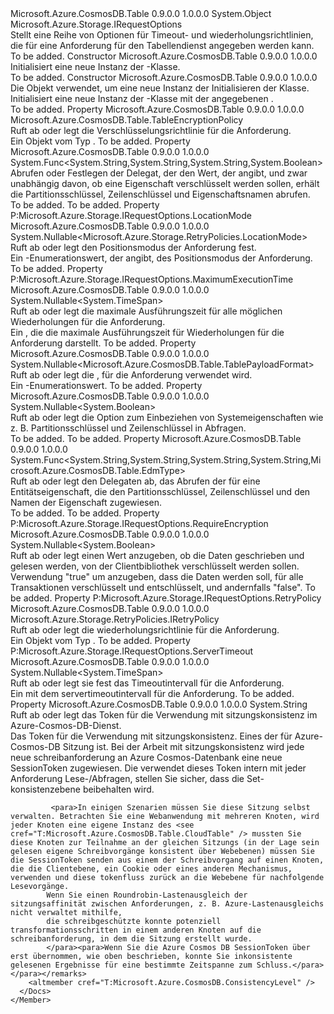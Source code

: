 <Type Name="TableRequestOptions" FullName="Microsoft.Azure.CosmosDB.Table.TableRequestOptions">
  <TypeSignature Language="C#" Value="public sealed class TableRequestOptions : Microsoft.Azure.Storage.IRequestOptions" />
  <TypeSignature Language="ILAsm" Value=".class public auto ansi sealed beforefieldinit TableRequestOptions extends System.Object implements class Microsoft.Azure.Storage.IRequestOptions" />
  <TypeSignature Language="DocId" Value="T:Microsoft.Azure.CosmosDB.Table.TableRequestOptions" />
  <TypeSignature Language="VB.NET" Value="Public NotInheritable Class TableRequestOptions&#xA;Implements IRequestOptions" />
  <TypeSignature Language="F#" Value="type TableRequestOptions = class&#xA;    interface IRequestOptions" />
  <AssemblyInfo>
    <AssemblyName>Microsoft.Azure.CosmosDB.Table</AssemblyName>
    <AssemblyVersion>0.9.0.0</AssemblyVersion>
    <AssemblyVersion>1.0.0.0</AssemblyVersion>
  </AssemblyInfo>
  <Base>
    <BaseTypeName>System.Object</BaseTypeName>
  </Base>
  <Interfaces>
    <Interface>
      <InterfaceName>Microsoft.Azure.Storage.IRequestOptions</InterfaceName>
    </Interface>
  </Interfaces>
  <Docs>
    <summary>
            Stellt eine Reihe von Optionen für Timeout- und wiederholungsrichtlinien, die für eine Anforderung für den Tabellendienst angegeben werden kann.
            </summary>
    <remarks>To be added.</remarks>
  </Docs>
  <Members>
    <Member MemberName=".ctor">
      <MemberSignature Language="C#" Value="public TableRequestOptions ();" />
      <MemberSignature Language="ILAsm" Value=".method public hidebysig specialname rtspecialname instance void .ctor() cil managed" />
      <MemberSignature Language="DocId" Value="M:Microsoft.Azure.CosmosDB.Table.TableRequestOptions.#ctor" />
      <MemberSignature Language="VB.NET" Value="Public Sub New ()" />
      <MemberType>Constructor</MemberType>
      <AssemblyInfo>
        <AssemblyName>Microsoft.Azure.CosmosDB.Table</AssemblyName>
        <AssemblyVersion>0.9.0.0</AssemblyVersion>
        <AssemblyVersion>1.0.0.0</AssemblyVersion>
      </AssemblyInfo>
      <Parameters />
      <Docs>
        <summary>
            Initialisiert eine neue Instanz der <see cref="T:Microsoft.Azure.CosmosDB.Table.TableRequestOptions" />-Klasse.
            </summary>
        <remarks>To be added.</remarks>
      </Docs>
    </Member>
    <Member MemberName=".ctor">
      <MemberSignature Language="C#" Value="public TableRequestOptions (Microsoft.Azure.CosmosDB.Table.TableRequestOptions other);" />
      <MemberSignature Language="ILAsm" Value=".method public hidebysig specialname rtspecialname instance void .ctor(class Microsoft.Azure.CosmosDB.Table.TableRequestOptions other) cil managed" />
      <MemberSignature Language="DocId" Value="M:Microsoft.Azure.CosmosDB.Table.TableRequestOptions.#ctor(Microsoft.Azure.CosmosDB.Table.TableRequestOptions)" />
      <MemberSignature Language="VB.NET" Value="Public Sub New (other As TableRequestOptions)" />
      <MemberSignature Language="F#" Value="new Microsoft.Azure.CosmosDB.Table.TableRequestOptions : Microsoft.Azure.CosmosDB.Table.TableRequestOptions -&gt; Microsoft.Azure.CosmosDB.Table.TableRequestOptions" Usage="new Microsoft.Azure.CosmosDB.Table.TableRequestOptions other" />
      <MemberType>Constructor</MemberType>
      <AssemblyInfo>
        <AssemblyName>Microsoft.Azure.CosmosDB.Table</AssemblyName>
        <AssemblyVersion>0.9.0.0</AssemblyVersion>
        <AssemblyVersion>1.0.0.0</AssemblyVersion>
      </AssemblyInfo>
      <Parameters>
        <Parameter Name="other" Type="Microsoft.Azure.CosmosDB.Table.TableRequestOptions" />
      </Parameters>
      <Docs>
        <param name="other">Die <see cref="T:Microsoft.Azure.CosmosDB.Table.TableRequestOptions" /> Objekt verwendet, um eine neue Instanz der Initialisieren der <see cref="T:Microsoft.Azure.CosmosDB.Table.TableRequestOptions" /> Klasse.</param>
        <summary>
            Initialisiert eine neue Instanz der <see cref="T:Microsoft.Azure.CosmosDB.Table.TableRequestOptions" />-Klasse mit der angegebenen <see cref="T:Microsoft.Azure.CosmosDB.Table.TableRequestOptions" />.
            </summary>
        <remarks>To be added.</remarks>
      </Docs>
    </Member>
    <Member MemberName="EncryptionPolicy">
      <MemberSignature Language="C#" Value="public Microsoft.Azure.CosmosDB.Table.TableEncryptionPolicy EncryptionPolicy { get; set; }" />
      <MemberSignature Language="ILAsm" Value=".property instance class Microsoft.Azure.CosmosDB.Table.TableEncryptionPolicy EncryptionPolicy" />
      <MemberSignature Language="DocId" Value="P:Microsoft.Azure.CosmosDB.Table.TableRequestOptions.EncryptionPolicy" />
      <MemberSignature Language="VB.NET" Value="Public Property EncryptionPolicy As TableEncryptionPolicy" />
      <MemberSignature Language="F#" Value="member this.EncryptionPolicy : Microsoft.Azure.CosmosDB.Table.TableEncryptionPolicy with get, set" Usage="Microsoft.Azure.CosmosDB.Table.TableRequestOptions.EncryptionPolicy" />
      <MemberType>Property</MemberType>
      <AssemblyInfo>
        <AssemblyName>Microsoft.Azure.CosmosDB.Table</AssemblyName>
        <AssemblyVersion>0.9.0.0</AssemblyVersion>
        <AssemblyVersion>1.0.0.0</AssemblyVersion>
      </AssemblyInfo>
      <ReturnValue>
        <ReturnType>Microsoft.Azure.CosmosDB.Table.TableEncryptionPolicy</ReturnType>
      </ReturnValue>
      <Docs>
        <summary>
            Ruft ab oder legt die Verschlüsselungsrichtlinie für die Anforderung.
            </summary>
        <value>Ein Objekt vom Typ <see cref="P:Microsoft.Azure.CosmosDB.Table.TableRequestOptions.EncryptionPolicy" />.</value>
        <remarks>To be added.</remarks>
      </Docs>
    </Member>
    <Member MemberName="EncryptionResolver">
      <MemberSignature Language="C#" Value="public Func&lt;string,string,string,bool&gt; EncryptionResolver { get; set; }" />
      <MemberSignature Language="ILAsm" Value=".property instance class System.Func`4&lt;string, string, string, bool&gt; EncryptionResolver" />
      <MemberSignature Language="DocId" Value="P:Microsoft.Azure.CosmosDB.Table.TableRequestOptions.EncryptionResolver" />
      <MemberSignature Language="VB.NET" Value="Public Property EncryptionResolver As Func(Of String, String, String, Boolean)" />
      <MemberSignature Language="F#" Value="member this.EncryptionResolver : Func&lt;string, string, string, bool&gt; with get, set" Usage="Microsoft.Azure.CosmosDB.Table.TableRequestOptions.EncryptionResolver" />
      <MemberType>Property</MemberType>
      <AssemblyInfo>
        <AssemblyName>Microsoft.Azure.CosmosDB.Table</AssemblyName>
        <AssemblyVersion>0.9.0.0</AssemblyVersion>
        <AssemblyVersion>1.0.0.0</AssemblyVersion>
      </AssemblyInfo>
      <ReturnValue>
        <ReturnType>System.Func&lt;System.String,System.String,System.String,System.Boolean&gt;</ReturnType>
      </ReturnValue>
      <Docs>
        <summary>
            Abrufen oder Festlegen der Delegat, der den Wert, der angibt, und zwar unabhängig davon, ob eine Eigenschaft verschlüsselt werden sollen, erhält die Partitionsschlüssel, Zeilenschlüssel und Eigenschaftsnamen abrufen. 
            </summary>
        <value>To be added.</value>
        <remarks>To be added.</remarks>
      </Docs>
    </Member>
    <Member MemberName="LocationMode">
      <MemberSignature Language="C#" Value="public Nullable&lt;Microsoft.Azure.Storage.RetryPolicies.LocationMode&gt; LocationMode { get; set; }" />
      <MemberSignature Language="ILAsm" Value=".property instance valuetype System.Nullable`1&lt;valuetype Microsoft.Azure.Storage.RetryPolicies.LocationMode&gt; LocationMode" />
      <MemberSignature Language="DocId" Value="P:Microsoft.Azure.CosmosDB.Table.TableRequestOptions.LocationMode" />
      <MemberSignature Language="VB.NET" Value="Public Property LocationMode As Nullable(Of LocationMode)" />
      <MemberSignature Language="F#" Value="member this.LocationMode : Nullable&lt;Microsoft.Azure.Storage.RetryPolicies.LocationMode&gt; with get, set" Usage="Microsoft.Azure.CosmosDB.Table.TableRequestOptions.LocationMode" />
      <MemberType>Property</MemberType>
      <Implements>
        <InterfaceMember>P:Microsoft.Azure.Storage.IRequestOptions.LocationMode</InterfaceMember>
      </Implements>
      <AssemblyInfo>
        <AssemblyName>Microsoft.Azure.CosmosDB.Table</AssemblyName>
        <AssemblyVersion>0.9.0.0</AssemblyVersion>
        <AssemblyVersion>1.0.0.0</AssemblyVersion>
      </AssemblyInfo>
      <ReturnValue>
        <ReturnType>System.Nullable&lt;Microsoft.Azure.Storage.RetryPolicies.LocationMode&gt;</ReturnType>
      </ReturnValue>
      <Docs>
        <summary>
            Ruft ab oder legt den Positionsmodus der Anforderung fest.
            </summary>
        <value>Ein <see cref="T:Microsoft.Azure.Storage.RetryPolicies.LocationMode" /> -Enumerationswert, der angibt, des Positionsmodus der Anforderung.</value>
        <remarks>To be added.</remarks>
      </Docs>
    </Member>
    <Member MemberName="MaximumExecutionTime">
      <MemberSignature Language="C#" Value="public Nullable&lt;TimeSpan&gt; MaximumExecutionTime { get; set; }" />
      <MemberSignature Language="ILAsm" Value=".property instance valuetype System.Nullable`1&lt;valuetype System.TimeSpan&gt; MaximumExecutionTime" />
      <MemberSignature Language="DocId" Value="P:Microsoft.Azure.CosmosDB.Table.TableRequestOptions.MaximumExecutionTime" />
      <MemberSignature Language="VB.NET" Value="Public Property MaximumExecutionTime As Nullable(Of TimeSpan)" />
      <MemberSignature Language="F#" Value="member this.MaximumExecutionTime : Nullable&lt;TimeSpan&gt; with get, set" Usage="Microsoft.Azure.CosmosDB.Table.TableRequestOptions.MaximumExecutionTime" />
      <MemberType>Property</MemberType>
      <Implements>
        <InterfaceMember>P:Microsoft.Azure.Storage.IRequestOptions.MaximumExecutionTime</InterfaceMember>
      </Implements>
      <AssemblyInfo>
        <AssemblyName>Microsoft.Azure.CosmosDB.Table</AssemblyName>
        <AssemblyVersion>0.9.0.0</AssemblyVersion>
        <AssemblyVersion>1.0.0.0</AssemblyVersion>
      </AssemblyInfo>
      <ReturnValue>
        <ReturnType>System.Nullable&lt;System.TimeSpan&gt;</ReturnType>
      </ReturnValue>
      <Docs>
        <summary>
            Ruft ab oder legt die maximale Ausführungszeit für alle möglichen Wiederholungen für die Anforderung.
            </summary>
        <value>Ein <see cref="T:System.TimeSpan" /> , die die maximale Ausführungszeit für Wiederholungen für die Anforderung darstellt.</value>
        <remarks>To be added.</remarks>
      </Docs>
    </Member>
    <Member MemberName="PayloadFormat">
      <MemberSignature Language="C#" Value="public Nullable&lt;Microsoft.Azure.CosmosDB.Table.TablePayloadFormat&gt; PayloadFormat { get; set; }" />
      <MemberSignature Language="ILAsm" Value=".property instance valuetype System.Nullable`1&lt;valuetype Microsoft.Azure.CosmosDB.Table.TablePayloadFormat&gt; PayloadFormat" />
      <MemberSignature Language="DocId" Value="P:Microsoft.Azure.CosmosDB.Table.TableRequestOptions.PayloadFormat" />
      <MemberSignature Language="VB.NET" Value="Public Property PayloadFormat As Nullable(Of TablePayloadFormat)" />
      <MemberSignature Language="F#" Value="member this.PayloadFormat : Nullable&lt;Microsoft.Azure.CosmosDB.Table.TablePayloadFormat&gt; with get, set" Usage="Microsoft.Azure.CosmosDB.Table.TableRequestOptions.PayloadFormat" />
      <MemberType>Property</MemberType>
      <AssemblyInfo>
        <AssemblyName>Microsoft.Azure.CosmosDB.Table</AssemblyName>
        <AssemblyVersion>0.9.0.0</AssemblyVersion>
        <AssemblyVersion>1.0.0.0</AssemblyVersion>
      </AssemblyInfo>
      <ReturnValue>
        <ReturnType>System.Nullable&lt;Microsoft.Azure.CosmosDB.Table.TablePayloadFormat&gt;</ReturnType>
      </ReturnValue>
      <Docs>
        <summary>
            Ruft ab oder legt die <see cref="T:Microsoft.Azure.CosmosDB.Table.TablePayloadFormat" /> , für die Anforderung verwendet wird.
            </summary>
        <value>Ein <see cref="T:Microsoft.Azure.CosmosDB.Table.TablePayloadFormat" />-Enumerationswert.</value>
        <remarks>To be added.</remarks>
      </Docs>
    </Member>
    <Member MemberName="ProjectSystemProperties">
      <MemberSignature Language="C#" Value="public Nullable&lt;bool&gt; ProjectSystemProperties { get; set; }" />
      <MemberSignature Language="ILAsm" Value=".property instance valuetype System.Nullable`1&lt;bool&gt; ProjectSystemProperties" />
      <MemberSignature Language="DocId" Value="P:Microsoft.Azure.CosmosDB.Table.TableRequestOptions.ProjectSystemProperties" />
      <MemberSignature Language="VB.NET" Value="Public Property ProjectSystemProperties As Nullable(Of Boolean)" />
      <MemberSignature Language="F#" Value="member this.ProjectSystemProperties : Nullable&lt;bool&gt; with get, set" Usage="Microsoft.Azure.CosmosDB.Table.TableRequestOptions.ProjectSystemProperties" />
      <MemberType>Property</MemberType>
      <AssemblyInfo>
        <AssemblyName>Microsoft.Azure.CosmosDB.Table</AssemblyName>
        <AssemblyVersion>0.9.0.0</AssemblyVersion>
        <AssemblyVersion>1.0.0.0</AssemblyVersion>
      </AssemblyInfo>
      <ReturnValue>
        <ReturnType>System.Nullable&lt;System.Boolean&gt;</ReturnType>
      </ReturnValue>
      <Docs>
        <summary>
            Ruft ab oder legt die Option zum Einbeziehen von Systemeigenschaften wie z. B. Partitionsschlüssel und Zeilenschlüssel in Abfragen.
            </summary>
        <value>To be added.</value>
        <remarks>To be added.</remarks>
      </Docs>
    </Member>
    <Member MemberName="PropertyResolver">
      <MemberSignature Language="C#" Value="public Func&lt;string,string,string,string,Microsoft.Azure.CosmosDB.Table.EdmType&gt; PropertyResolver { get; set; }" />
      <MemberSignature Language="ILAsm" Value=".property instance class System.Func`5&lt;string, string, string, string, valuetype Microsoft.Azure.CosmosDB.Table.EdmType&gt; PropertyResolver" />
      <MemberSignature Language="DocId" Value="P:Microsoft.Azure.CosmosDB.Table.TableRequestOptions.PropertyResolver" />
      <MemberSignature Language="VB.NET" Value="Public Property PropertyResolver As Func(Of String, String, String, String, EdmType)" />
      <MemberSignature Language="F#" Value="member this.PropertyResolver : Func&lt;string, string, string, string, Microsoft.Azure.CosmosDB.Table.EdmType&gt; with get, set" Usage="Microsoft.Azure.CosmosDB.Table.TableRequestOptions.PropertyResolver" />
      <MemberType>Property</MemberType>
      <AssemblyInfo>
        <AssemblyName>Microsoft.Azure.CosmosDB.Table</AssemblyName>
        <AssemblyVersion>0.9.0.0</AssemblyVersion>
        <AssemblyVersion>1.0.0.0</AssemblyVersion>
      </AssemblyInfo>
      <ReturnValue>
        <ReturnType>System.Func&lt;System.String,System.String,System.String,System.String,Microsoft.Azure.CosmosDB.Table.EdmType&gt;</ReturnType>
      </ReturnValue>
      <Docs>
        <summary>
            Ruft ab oder legt den Delegaten ab, das Abrufen der <see cref="T:Microsoft.Azure.CosmosDB.Table.EdmType" /> für eine Entitätseigenschaft, die den Partitionsschlüssel, Zeilenschlüssel und den Namen der Eigenschaft zugewiesen. 
            </summary>
        <value>To be added.</value>
        <remarks>To be added.</remarks>
      </Docs>
    </Member>
    <Member MemberName="RequireEncryption">
      <MemberSignature Language="C#" Value="public Nullable&lt;bool&gt; RequireEncryption { get; set; }" />
      <MemberSignature Language="ILAsm" Value=".property instance valuetype System.Nullable`1&lt;bool&gt; RequireEncryption" />
      <MemberSignature Language="DocId" Value="P:Microsoft.Azure.CosmosDB.Table.TableRequestOptions.RequireEncryption" />
      <MemberSignature Language="VB.NET" Value="Public Property RequireEncryption As Nullable(Of Boolean)" />
      <MemberSignature Language="F#" Value="member this.RequireEncryption : Nullable&lt;bool&gt; with get, set" Usage="Microsoft.Azure.CosmosDB.Table.TableRequestOptions.RequireEncryption" />
      <MemberType>Property</MemberType>
      <Implements>
        <InterfaceMember>P:Microsoft.Azure.Storage.IRequestOptions.RequireEncryption</InterfaceMember>
      </Implements>
      <AssemblyInfo>
        <AssemblyName>Microsoft.Azure.CosmosDB.Table</AssemblyName>
        <AssemblyVersion>0.9.0.0</AssemblyVersion>
        <AssemblyVersion>1.0.0.0</AssemblyVersion>
      </AssemblyInfo>
      <ReturnValue>
        <ReturnType>System.Nullable&lt;System.Boolean&gt;</ReturnType>
      </ReturnValue>
      <Docs>
        <summary>
            Ruft ab oder legt einen Wert anzugeben, ob die Daten geschrieben und gelesen werden, von der Clientbibliothek verschlüsselt werden sollen.
            </summary>
        <value>Verwendung <c>"true"</c> um anzugeben, dass die Daten werden soll, für alle Transaktionen verschlüsselt und entschlüsselt, und andernfalls <c>"false"</c>.</value>
        <remarks>To be added.</remarks>
      </Docs>
    </Member>
    <Member MemberName="RetryPolicy">
      <MemberSignature Language="C#" Value="public Microsoft.Azure.Storage.RetryPolicies.IRetryPolicy RetryPolicy { get; set; }" />
      <MemberSignature Language="ILAsm" Value=".property instance class Microsoft.Azure.Storage.RetryPolicies.IRetryPolicy RetryPolicy" />
      <MemberSignature Language="DocId" Value="P:Microsoft.Azure.CosmosDB.Table.TableRequestOptions.RetryPolicy" />
      <MemberSignature Language="VB.NET" Value="Public Property RetryPolicy As IRetryPolicy" />
      <MemberSignature Language="F#" Value="member this.RetryPolicy : Microsoft.Azure.Storage.RetryPolicies.IRetryPolicy with get, set" Usage="Microsoft.Azure.CosmosDB.Table.TableRequestOptions.RetryPolicy" />
      <MemberType>Property</MemberType>
      <Implements>
        <InterfaceMember>P:Microsoft.Azure.Storage.IRequestOptions.RetryPolicy</InterfaceMember>
      </Implements>
      <AssemblyInfo>
        <AssemblyName>Microsoft.Azure.CosmosDB.Table</AssemblyName>
        <AssemblyVersion>0.9.0.0</AssemblyVersion>
        <AssemblyVersion>1.0.0.0</AssemblyVersion>
      </AssemblyInfo>
      <ReturnValue>
        <ReturnType>Microsoft.Azure.Storage.RetryPolicies.IRetryPolicy</ReturnType>
      </ReturnValue>
      <Docs>
        <summary>
            Ruft ab oder legt die wiederholungsrichtlinie für die Anforderung.
            </summary>
        <value>Ein Objekt vom Typ <see cref="T:Microsoft.Azure.Storage.RetryPolicies.IRetryPolicy" />.</value>
        <remarks>To be added.</remarks>
      </Docs>
    </Member>
    <Member MemberName="ServerTimeout">
      <MemberSignature Language="C#" Value="public Nullable&lt;TimeSpan&gt; ServerTimeout { get; set; }" />
      <MemberSignature Language="ILAsm" Value=".property instance valuetype System.Nullable`1&lt;valuetype System.TimeSpan&gt; ServerTimeout" />
      <MemberSignature Language="DocId" Value="P:Microsoft.Azure.CosmosDB.Table.TableRequestOptions.ServerTimeout" />
      <MemberSignature Language="VB.NET" Value="Public Property ServerTimeout As Nullable(Of TimeSpan)" />
      <MemberSignature Language="F#" Value="member this.ServerTimeout : Nullable&lt;TimeSpan&gt; with get, set" Usage="Microsoft.Azure.CosmosDB.Table.TableRequestOptions.ServerTimeout" />
      <MemberType>Property</MemberType>
      <Implements>
        <InterfaceMember>P:Microsoft.Azure.Storage.IRequestOptions.ServerTimeout</InterfaceMember>
      </Implements>
      <AssemblyInfo>
        <AssemblyName>Microsoft.Azure.CosmosDB.Table</AssemblyName>
        <AssemblyVersion>0.9.0.0</AssemblyVersion>
        <AssemblyVersion>1.0.0.0</AssemblyVersion>
      </AssemblyInfo>
      <ReturnValue>
        <ReturnType>System.Nullable&lt;System.TimeSpan&gt;</ReturnType>
      </ReturnValue>
      <Docs>
        <summary>
            Ruft ab oder legt sie fest das Timeoutintervall für die Anforderung.
            </summary>
        <value>Ein <see cref="T:System.TimeSpan" /> mit dem servertimeoutintervall für die Anforderung.</value>
        <remarks>To be added.</remarks>
      </Docs>
    </Member>
    <Member MemberName="SessionToken">
      <MemberSignature Language="C#" Value="public string SessionToken { get; set; }" />
      <MemberSignature Language="ILAsm" Value=".property instance string SessionToken" />
      <MemberSignature Language="DocId" Value="P:Microsoft.Azure.CosmosDB.Table.TableRequestOptions.SessionToken" />
      <MemberSignature Language="VB.NET" Value="Public Property SessionToken As String" />
      <MemberSignature Language="F#" Value="member this.SessionToken : string with get, set" Usage="Microsoft.Azure.CosmosDB.Table.TableRequestOptions.SessionToken" />
      <MemberType>Property</MemberType>
      <AssemblyInfo>
        <AssemblyName>Microsoft.Azure.CosmosDB.Table</AssemblyName>
        <AssemblyVersion>0.9.0.0</AssemblyVersion>
        <AssemblyVersion>1.0.0.0</AssemblyVersion>
      </AssemblyInfo>
      <ReturnValue>
        <ReturnType>System.String</ReturnType>
      </ReturnValue>
      <Docs>
        <summary>
            Ruft ab oder legt das Token für die Verwendung mit sitzungskonsistenz im Azure-Cosmos-DB-Dienst.
            </summary>
        <value>
            Das Token für die Verwendung mit sitzungskonsistenz.
            </value>
        <remarks>
            Eines der <see cref="T:Microsoft.Azure.CosmosDB.ConsistencyLevel" /> für Azure-Cosmos-DB Sitzung ist.  
            <para>Bei der Arbeit mit sitzungskonsistenz wird jede neue schreibanforderung an Azure Cosmos-Datenbank eine neue SessionToken zugewiesen.
            Die <see cref="T:Microsoft.Azure.CosmosDB.Table.CloudTable" /> verwendet dieses Token intern mit jeder Anforderung Lese-/Abfragen, stellen Sie sicher, dass die Set-konsistenzebene beibehalten wird.
            
             <para>In einigen Szenarien müssen Sie diese Sitzung selbst verwalten. Betrachten Sie eine Webanwendung mit mehreren Knoten, wird jeder Knoten eine eigene Instanz des <see cref="T:Microsoft.Azure.CosmosDB.Table.CloudTable" /> mussten Sie diese Knoten zur Teilnahme an der gleichen Sitzungs (in der Lage sein gelesen eigene Schreibvorgänge konsistent über Webebenen) müssen Sie die SessionToken senden aus einem der Schreibvorgang auf einen Knoten, die die Clientebene, ein Cookie oder eines anderen Mechanismus, verwenden und diese tokenfluss zurück an die Webebene für nachfolgende Lesevorgänge.
            Wenn Sie einen Roundrobin-Lastenausgleich der sitzungsaffinität zwischen Anforderungen, z. B. Azure-Lastenausgleichs nicht verwaltet mithilfe,  
            die schreibgeschützte konnte potenziell transformationsschritten in einem anderen Knoten auf die schreibanforderung, in dem die Sitzung erstellt wurde. 
            </para><para>Wenn Sie die Azure Cosmos DB SessionToken über erst übernommen, wie oben beschrieben, konnte Sie inkonsistente gelesenen Ergebnisse für eine bestimmte Zeitspanne zum Schluss.</para></para></remarks>
        <altmember cref="T:Microsoft.Azure.CosmosDB.ConsistencyLevel" />
      </Docs>
    </Member>
  </Members>
</Type>